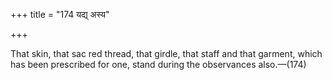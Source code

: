 +++
title = "174 यद्य् अस्य"

+++

That skin, that sac red thread, that girdle, that staff and that garment, which has been prescribed for one, stand during the observances also.—(174)